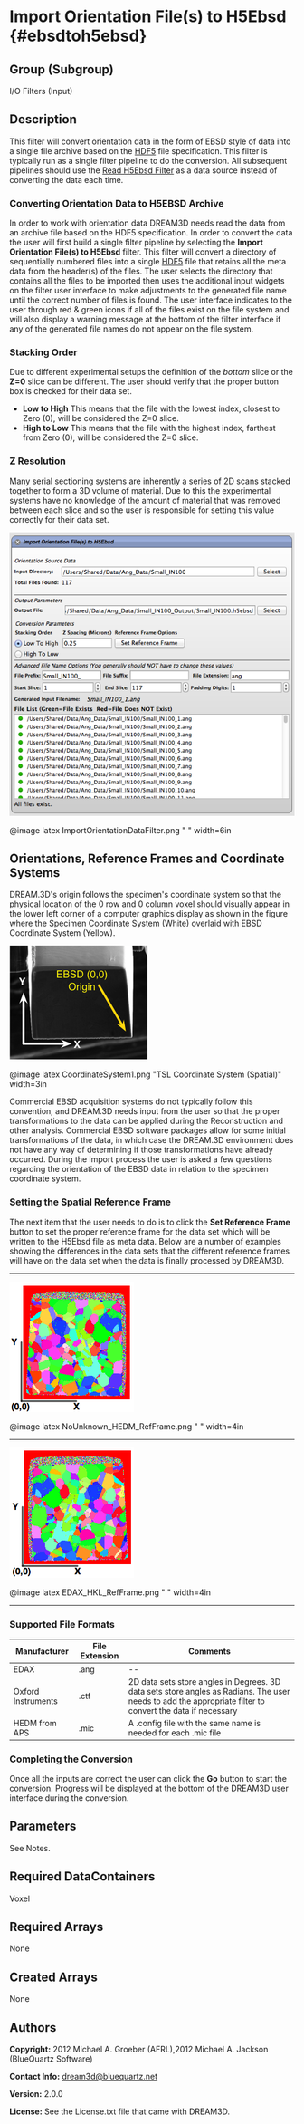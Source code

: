 Import Orientation File(s) to H5Ebsd {#ebsdtoh5ebsd}
=============

## Group (Subgroup) ##

I/O Filters (Input)

## Description ##

This filter will convert orientation data in the form of EBSD style of data into a single file archive based on the [HDF5](http://www.hdfgroup.org) file specification. This filter is typically run as a single filter pipeline to do the conversion. All subsequent pipelines should use the [Read H5Ebsd Filter](readh5ebsd.html) as a data source instead of converting the data each time.

### Converting Orientation Data to H5EBSD Archive ###

In order to work with orientation data DREAM3D needs read the data from an archive file based on the HDF5 specification. In order to convert the data the user will first build a single filter pipeline by selecting the **Import Orientation File(s) to H5Ebsd** filter. This filter will convert a directory of sequentially numbered files into a single [HDF5](http://www.hdfgroup.org) file that retains all the meta data from the header(s) of the files. The user selects the directory that contains all the files to be imported then uses the additional input widgets on the filter user interface to make adjustments to the generated file name until the correct number of files is found. The user interface indicates to the user through red & green icons if all of the files exist on the file system and will also display a warning message at the bottom of the filter interface if any of the generated file names do not appear on the file system.

### Stacking Order ###

Due to different experimental setups the definition of the _bottom_ slice or the **Z=0** slice can be different. The user should verify that the proper button box is checked for their data set. 

+ **Low to High** This means that the file with the lowest index, closest to Zero (0), will be considered the Z=0 slice.
+ **High to Low** This means that the file with the highest index, farthest from Zero (0), will be considered the Z=0 slice.

### Z Resolution ###

Many serial sectioning systems are inherently a series of 2D scans stacked together to form a 3D volume of material. Due to this the experimental systems have no knowledge of the amount of material that was removed between each slice and so the user is responsible for setting this value correctly for their data set.

![Import Orientation Files User Interface](ImportOrientationDataFilter.png)

@image latex ImportOrientationDataFilter.png " " width=6in


## Orientations, Reference Frames and Coordinate Systems
DREAM.3D's origin follows the specimen's coordinate system so that the physical location of the 0 row and 0 column voxel should visually appear in the lower left corner of a computer graphics display as shown in the figure where the Specimen Coordinate System (White) overlaid with EBSD Coordinate System (Yellow).

![TSL Coordinate System (Spatial)](CoordinateSystem1.png)

@image latex CoordinateSystem1.png "TSL Coordinate System (Spatial)" width=3in

Commercial EBSD acquisition systems do not typically follow this convention, and DREAM.3D needs input from the user so that the proper transformations to the data can be applied during the Reconstruction and other analysis. Commercial EBSD software packages allow for some initial transformations of the data, in which case the DREAM.3D environment does not have any way of determining if those transformations have already occurred. During the import process the user is asked a few questions regarding the orientation of the EBSD data in relation to the specimen coordinate system.

### Setting the Spatial Reference Frame ###

The next item that the user needs to do is to click the **Set Reference Frame** button to set the proper reference frame for the data set which will be written to the H5Ebsd file as meta data. Below are a number of examples showing the differences in the data sets that the different reference frames will have on the data set when the data is finally processed by DREAM3D.

---

![No Transform or Unknown Manufacturer or HEDM Data](NoUnknown_HEDM_RefFrame.png)

@image latex NoUnknown_HEDM_RefFrame.png " " width=4in

---

![TSL or HKL Transform](EDAX_HKL_RefFrame.png)

@image latex EDAX_HKL_RefFrame.png " " width=4in

---

### Supported File Formats ###

| Manufacturer  | File Extension | Comments |  
|---------------|----------------|----------|  
| EDAX  | .ang | --|  
| Oxford Instruments | .ctf | 2D data sets store angles in Degrees. 3D data sets store angles as Radians. The user needs to add the appropriate filter to convert the data if necessary |  
| HEDM from APS | .mic | A .config file with the same name is needed for each .mic file |

### Completing the Conversion ###

Once all the inputs are correct the user can click the **Go** button to start the conversion. Progress will be displayed at the bottom of the DREAM3D user interface during the conversion.


## Parameters ##

See Notes.


## Required DataContainers ##

Voxel

## Required Arrays ##

None

## Created Arrays ##

None

## Authors ##

**Copyright:** 2012 Michael A. Groeber (AFRL),2012 Michael A. Jackson (BlueQuartz Software)

**Contact Info:** dream3d@bluequartz.net

**Version:** 2.0.0

**License:**  See the License.txt file that came with DREAM3D.



